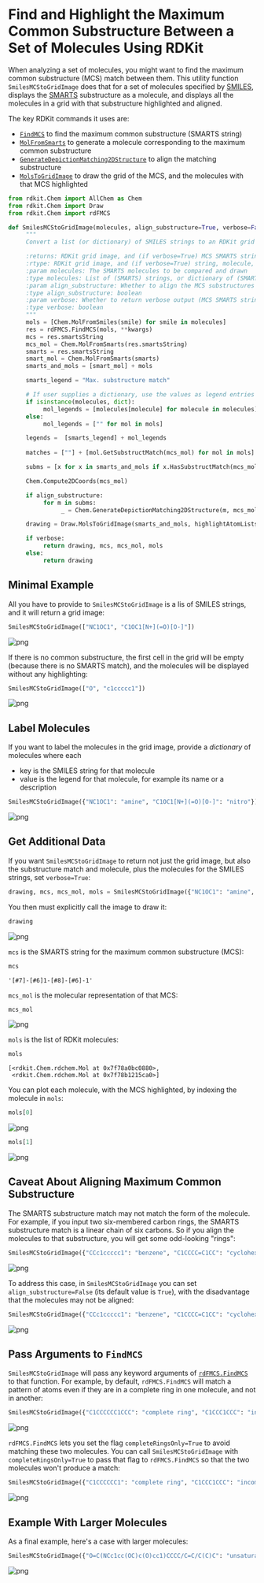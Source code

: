 # Find and Highlight the Maximum Common Substructure Between a Set of Molecules Using RDKit

When analyzing a set of molecules, you might want to find the maximum common substructure (MCS) match between them. This utility function `SmilesMCStoGridImage` does that for a set of molecules specified by [SMILES](https://en.wikipedia.org/wiki/Simplified_molecular-input_line-entry_system), displays the [SMARTS](https://en.wikipedia.org/wiki/SMILES_arbitrary_target_specification) substructure as a molecule, and displays all the molecules in a grid with that substructure highlighted and aligned.

The key RDKit commands it uses are:
- [`FindMCS`](https://www.rdkit.org/docs/source/rdkit.Chem.rdFMCS.html) to find the maximum common substructure (SMARTS string)
- [`MolFromSmarts`](https://www.rdkit.org/docs/source/rdkit.Chem.rdmolfiles.html) to generate a molecule corresponding to the maximum common substructure
- [`GenerateDepictionMatching2DStructure`](http://rdkit.org/docs/source/rdkit.Chem.rdDepictor.html) to align the matching substructure
- [`MolsToGridImage`](https://www.rdkit.org/docs/source/rdkit.Chem.Draw.html) to draw the grid of the MCS, and the molecules with that MCS highlighted


```python
from rdkit.Chem import AllChem as Chem
from rdkit.Chem import Draw
from rdkit.Chem import rdFMCS
```


```python
def SmilesMCStoGridImage(molecules, align_substructure=True, verbose=False, **kwargs):
     """
     Convert a list (or dictionary) of SMILES strings to an RDKit grid image of the maximum common substructure (MCS) match between them

     :returns: RDKit grid image, and (if verbose=True) MCS SMARTS string and molecule, and list of molecules for input SMILES strings
     :rtype: RDKit grid image, and (if verbose=True) string, molecule, and list of molecules
     :param molecules: The SMARTS molecules to be compared and drawn
     :type molecules: List of (SMARTS) strings, or dictionary of (SMARTS) string: (legend) string pairs
     :param align_substructure: Whether to align the MCS substructures when plotting the molecules; default is True
     :type align_substructure: boolean
     :param verbose: Whether to return verbose output (MCS SMARTS string and molecule, and list of molecules for input SMILES strings); default is False so calling this function will present a grid image automatically
     :type verbose: boolean
     """
     mols = [Chem.MolFromSmiles(smile) for smile in molecules]
     res = rdFMCS.FindMCS(mols, **kwargs)
     mcs = res.smartsString
     mcs_mol = Chem.MolFromSmarts(res.smartsString)
     smarts = res.smartsString
     smart_mol = Chem.MolFromSmarts(smarts)
     smarts_and_mols = [smart_mol] + mols

     smarts_legend = "Max. substructure match"

     # If user supplies a dictionary, use the values as legend entries for molecules
     if isinstance(molecules, dict):
          mol_legends = [molecules[molecule] for molecule in molecules]
     else:
          mol_legends = ["" for mol in mols]

     legends =  [smarts_legend] + mol_legends
    
     matches = [""] + [mol.GetSubstructMatch(mcs_mol) for mol in mols]

     subms = [x for x in smarts_and_mols if x.HasSubstructMatch(mcs_mol)]

     Chem.Compute2DCoords(mcs_mol)

     if align_substructure:
          for m in subms:
               _ = Chem.GenerateDepictionMatching2DStructure(m, mcs_mol)

     drawing = Draw.MolsToGridImage(smarts_and_mols, highlightAtomLists=matches, legends=legends)

     if verbose:
          return drawing, mcs, mcs_mol, mols
     else:
          return drawing
```

## Minimal Example

All you have to provide to `SmilesMCStoGridImage` is a lis of SMILES strings, and it will return a grid image:


```python
SmilesMCStoGridImage(["NC1OC1", "C1OC1[N+](=O)[O-]"])
```




    
![png](/images/2022-10-09-RDKit-find-and-highlight-the-maximum-common-substructure-between-molecules_files/2022-10-09-RDKit-find-and-highlight-the-maximum-common-substructure-between-molecules_6_0.png)
    



If there is no common substructure, the first cell in the grid will be empty (because there is no SMARTS match), and the molecules will be displayed without any highlighting:


```python
SmilesMCStoGridImage(["O", "c1ccccc1"])
```




    
![png](/images/2022-10-09-RDKit-find-and-highlight-the-maximum-common-substructure-between-molecules_files/2022-10-09-RDKit-find-and-highlight-the-maximum-common-substructure-between-molecules_8_0.png)
    



## Label Molecules

If you want to label the molecules in the grid image, provide a *dictionary* of molecules where each
- key is the SMILES string for that molecule
- value is the legend for that molecule, for example its name or a description


```python
SmilesMCStoGridImage({"NC1OC1": "amine", "C1OC1[N+](=O)[O-]": "nitro"})
```




    
![png](/images/2022-10-09-RDKit-find-and-highlight-the-maximum-common-substructure-between-molecules_files/2022-10-09-RDKit-find-and-highlight-the-maximum-common-substructure-between-molecules_11_0.png)
    



## Get Additional Data

If you want `SmilesMCStoGridImage` to return not just the grid image, but also the substructure match and molecule, plus the molecules for the SMILES strings, set `verbose=True`:


```python
drawing, mcs, mcs_mol, mols = SmilesMCStoGridImage({"NC1OC1": "amine", "C1OC1[N+](=O)[O-]": "nitro"}, verbose=True)
```

You then must explicitly call the image to draw it:


```python
drawing
```




    
![png](/images/2022-10-09-RDKit-find-and-highlight-the-maximum-common-substructure-between-molecules_files/2022-10-09-RDKit-find-and-highlight-the-maximum-common-substructure-between-molecules_16_0.png)
    



`mcs` is the SMARTS string for the maximum common substructure (MCS):


```python
mcs
```




    '[#7]-[#6]1-[#8]-[#6]-1'



`mcs_mol` is the molecular representation of that MCS:


```python
mcs_mol
```




    
![png](/images/2022-10-09-RDKit-find-and-highlight-the-maximum-common-substructure-between-molecules_files/2022-10-09-RDKit-find-and-highlight-the-maximum-common-substructure-between-molecules_20_0.png)
    



`mols` is the list of RDKit molecules:


```python
mols
```




    [<rdkit.Chem.rdchem.Mol at 0x7f78a0bc0880>,
     <rdkit.Chem.rdchem.Mol at 0x7f78b1215ca0>]



You can plot each molecule, with the MCS highlighted, by indexing the molecule in `mols`:


```python
mols[0]
```




    
![png](/images/2022-10-09-RDKit-find-and-highlight-the-maximum-common-substructure-between-molecules_files/2022-10-09-RDKit-find-and-highlight-the-maximum-common-substructure-between-molecules_24_0.png)
    




```python
mols[1]
```




    
![png](/images/2022-10-09-RDKit-find-and-highlight-the-maximum-common-substructure-between-molecules_files/2022-10-09-RDKit-find-and-highlight-the-maximum-common-substructure-between-molecules_25_0.png)
    



## Caveat About Aligning Maximum Common Substructure
The SMARTS substructure match may not match the form of the molecule. For example, if you input two six-membered carbon rings, the SMARTS substructure match is a linear chain of six carbons. So if you align the molecules to that substructure, you will get some odd-looking "rings":


```python
SmilesMCStoGridImage({"CCc1ccccc1": "benzene", "C1CCCC=C1CC": "cyclohexene"})
```




    
![png](/images/2022-10-09-RDKit-find-and-highlight-the-maximum-common-substructure-between-molecules_files/2022-10-09-RDKit-find-and-highlight-the-maximum-common-substructure-between-molecules_27_0.png)
    



To address this case, in `SmilesMCStoGridImage` you can set `align_substructure=False` (its default value is `True`), with the disadvantage that the molecules may not be aligned:


```python
SmilesMCStoGridImage({"CCc1ccccc1": "benzene", "C1CCCC=C1CC": "cyclohexene"}, align_substructure=False)
```




    
![png](/images/2022-10-09-RDKit-find-and-highlight-the-maximum-common-substructure-between-molecules_files/2022-10-09-RDKit-find-and-highlight-the-maximum-common-substructure-between-molecules_29_0.png)
    



## Pass Arguments to `FindMCS`
`SmilesMCStoGridImage` will pass any keyword arguments of [`rdFMCS.FindMCS`](https://www.rdkit.org/docs/source/rdkit.Chem.rdFMCS.html) to that function. For example, by default, `rdFMCS.FindMCS` will match a pattern of atoms even if they are in a complete ring in one molecule, and not in another:


```python
SmilesMCStoGridImage({"C1CCCCCC1CCC": "complete ring", "C1CCC1CCC": "incomplete ring"}, align_substructure=False)
```




    
![png](/images/2022-10-09-RDKit-find-and-highlight-the-maximum-common-substructure-between-molecules_files/2022-10-09-RDKit-find-and-highlight-the-maximum-common-substructure-between-molecules_31_0.png)
    



`rdFMCS.FindMCS` lets you set the flag `completeRingsOnly=True` to avoid matching these two molecules. You can call `SmilesMCStoGridImage` with `completeRingsOnly=True` to pass that flag to `rdFMCS.FindMCS` so that the two molecules won't produce a match:


```python
SmilesMCStoGridImage({"C1CCCCCC1": "complete ring", "C1CCC1CCC": "incomplete ring"}, align_substructure=False, completeRingsOnly=True)
```




    
![png](/images/2022-10-09-RDKit-find-and-highlight-the-maximum-common-substructure-between-molecules_files/2022-10-09-RDKit-find-and-highlight-the-maximum-common-substructure-between-molecules_33_0.png)
    



## Example With Larger Molecules

As a final example, here's a case with larger molecules:


```python
SmilesMCStoGridImage({"O=C(NCc1cc(OC)c(O)cc1)CCCC/C=C/C(C)C": "unsaturated", "CC(C)CCCCCC(=O)NCC1=CC(=C(C=C1)O)OC": "saturated", "c1(C=O)cc(OC)c(O)cc1": "carbonyl"})
```




    
![png](/images/2022-10-09-RDKit-find-and-highlight-the-maximum-common-substructure-between-molecules_files/2022-10-09-RDKit-find-and-highlight-the-maximum-common-substructure-between-molecules_36_0.png)
    


